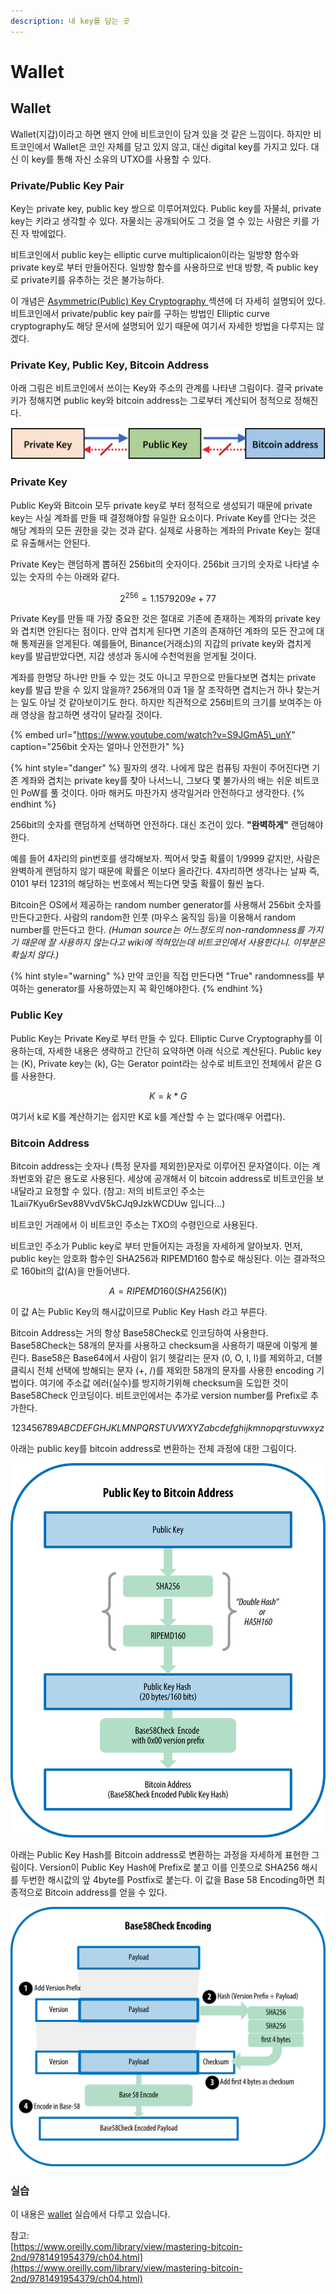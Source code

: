```yaml
---
description: 내 key를 담는 곳
---
```


# Wallet

## Wallet

Wallet\(지갑\)이라고 하면 왠지 안에 비트코인이 담겨 있을 것 같은 느낌이다. 하지만 비트코인에서 Wallet은 코인 자체를 담고 있지 않고, 대신 digital key를 가지고 있다. 대신 이 key를 통해 자신 소유의 UTXO를 사용할 수 있다.

### Private/Public Key Pair

Key는 private key, public key 쌍으로 이루어져있다. Public key를 자물쇠, private key는 키라고 생각할 수 있다. 자물쇠는 공개되어도 그 것을 열 수 있는 사람은 키를 가진 자 밖에없다.

비트코인에서 public key는 elliptic curve multiplicaion이라는 일방향 함수와 private key로 부터 만들어진다. 일방향 함수를 사용하므로 반대 방향, 즉 public key로 private키를 유추하는 것은 불가능하다.  

이 개념은 [Asymmetric\(Public\) Key Cryptography ](../common-algorithms/cryptography.md#asymmetric-public-key-cryptography)섹션에 더 자세히 설명되어 있다. 비트코인에서 private/public key pair를 구하는 방법인 Elliptic curve cryptography도 해당 문서에 설명되어 있기 때문에 여기서 자세한 방법을 다루지는 않겠다.

### Private Key, Public Key, Bitcoin Address

아래 그림은 비트코인에서 쓰이는 Key와 주소의 관계를 나타낸 그림이다. 결국 private키가 정해지면 public key와 bitcoin address는 그로부터 계산되어 정적으로 정해진다.

![relation](../.gitbook/assets/image%20%2867%29.png)

### Private Key 

Public Key와 Bitcoin 모두 private key로 부터 정적으로 생성되기 때문에 private key는 사실 계좌를 만들 때 결정해야할 유일한 요소이다. Private Key를 안다는 것은 해당 계좌의 모든 권한을 갖는 것과 같다. 실제로 사용하는 계좌의 Private Key는 절대로 유출해서는 안된다.

Private Key는 랜덤하게 뽑혀진 256bit의 숫자이다. 256bit 크기의 숫자로 나타낼 수 있는 숫자의 수는 아래와 같다.

$$
2^{256} = 1.1579209e+77
$$

 Private Key를 만들 때 가장 중요한 것은 절대로 기존에 존재하는 계좌의 private key와 겹치면 안된다는 점이다. 만약 겹치게 된다면 기존의 존재하던 계좌의 모든 잔고에 대해 통제권을 얻게된다. 예를들어, Binance\(거래소\)의 지갑의 private key와 겹치게 key를 발급받았다면, 지갑 생성과 동시에 수천억원을 얻게될 것이다.

계좌를 한명당 하나만 만들 수 있는 것도 아니고 무한으로 만들다보면 겹치는 private key를 발급 받을 수 있지 않을까? 256개의 0과 1을 잘 조작하면 겹치는거 하나 찾는거는 일도 아닐 것 같아보이기도 한다. 하지만 직관적으로 256비트의 크기를 보여주는 아래 영상을 참고하면 생각이 달라질 것이다.

{% embed url="https://www.youtube.com/watch?v=S9JGmA5\_unY" caption="256bit 숫자는 얼마나 안전한가" %}

{% hint style="danger" %}
필자의 생각. 나에게 많은 컴퓨팅 자원이 주어진다면 기존 계좌와 겹치는 private key를 찾아 나서느니, 그보다 몇 불가사의 배는 쉬운 비트코인 PoW를 풀 것이다. 아마 해커도 마찬가지 생각일거라 안전하다고 생각한다. 
{% endhint %}

256bit의 숫자를 랜덤하게 선택하면 안전하다. 대신 조건이 있다. **"완벽하게"** 랜덤해야한다. 

예를 들어 4자리의 pin번호를 생각해보자. 찍어서 맞출 확률이 1/9999 같지만, 사람은 완벽하게 랜덤하지 않기 때문에 확률은 이보다 올라간다. 4자리하면 생각나는 날짜 즉, 0101 부터 1231의 해당하는 번호에서 찍는다면 맞출 확률이 훨씬 높다.

Bitcoin은 OS에서 제공하는 random number generator를 사용해서 256bit 숫자를 만든다고한다. 사람의 random한 인풋 \(마우스 움직임 등\)을 이용해서 random number를 만든다고 한다. _\(Human source는 어느정도의 non-randomness를 가지기 때문에 잘 사용하지 않는다고 wiki에 적혀있는데 비트코인에서 사용한다니. 이부분은 확실치 않다.\)_

{% hint style="warning" %}
만약 코인을 직접 만든다면 "True" randomness를 부여하는 generator를 사용하였는지 꼭 확인해야한다. 
{% endhint %}



### Public Key

Public Key는 Private Key로 부터 만들 수 있다. Elliptic Curve Cryptography를 이용하는데, 자세한 내용은 생략하고 간단히 요약하면 아래 식으로 계산된다. Public key는 \(K\), Private key는 \(k\), G는 Gerator point라는 상수로 비트코인 전체에서 같은 G를 사용한다.

$$
K = k * G
$$

여기서 k로 K를 계산하기는 쉽지만 K로 k를 계산할 수 는 없다\(매우 어렵다\).

### Bitcoin Address

Bitcoin address는 숫자나 \(특정 문자를 제외한\)문자로 이루어진 문자열이다. 이는 계좌번호와 같은 용도로 사용된다. 세상에 공개해서 이 bitcoin address로 비트코인을 보내달라고 요청할 수 있다. \(참고: 저의 비트코인 주소는 1Laii7Kyu6rSev88VvdV5kCJq9JzkWCDUw 입니다...\)

비트코인 거래에서 이 비트코인 주소는 TXO의 수령인으로 사용된다.

비트코인 주소가 Public key로 부터 만들어지는 과정을 자세하게 알아보자. 먼저, public key는 암호화 함수인 SHA256과 RIPEMD160 함수로 해싱된다. 이는 결과적으로 160bit의 값\(A\)을 만들어낸다.

$$
A = RIPEMD160(SHA256(K))
$$

 이 값 A는 Public Key의 해시값이므로 Public Key Hash 라고 부른다. 

Bitcoin Address는 거의 항상 Base58Check로 인코딩하여 사용한다. Base58Check는 58개의 문자를 사용하고 checksum을 사용하기 때문에 이렇게 불린다. Base58은 Base64에서 사람이 읽기 헷갈리는 문자 \(0, O, I, l\)를 제외하고, 더블 클릭시 전체 선택에 방해되는 문자 \(+, /\)를 제외한 58개의 문자를 사용한 encoding 기법이다. 여기에 주소값 에러\(실수\)를 방지하기위해 checksum을 도입한 것이 Base58Check 인코딩이다. 비트코인에서는 추가로 version number를 Prefix로 추가한다.

$$
123456789ABCDEFGHJKLMNPQRSTUVWXYZabcdefghijkmnopqrstuvwxyz
$$

아래는 public key를 bitcoin address로 변환하는 전체 과정에 대한 그림이다.

![Public key to bitcoin address: conversion of a public key into a bitcoin address](../.gitbook/assets/image%20%2866%29.png)

아래는 Public Key Hash를 Bitcoin address로 변환하는 과정을 자세하게 표현한 그림이다. Version이 Public Key Hash에 Prefix로 붙고 이를 인풋으로 SHA256 해시를 두번한 해시값의 앞 4byte를 Postfix로 붙는다. 이 값을 Base 58 Encoding하면 최종적으로 Bitcoin address를 얻을 수 있다.

![Base58Check encoding: a Base58, versioned, and checksummed format for unambiguously encoding bitcoin data](../.gitbook/assets/image%20%2865%29.png)

### 실습

이 내용은 [wallet](../create-own-coin-with-golang/5-wallet.md) 실습에서 다루고 있습니다.





참고:  
[https://www.oreilly.com/library/view/mastering-bitcoin-2nd/9781491954379/ch04.html](https://www.oreilly.com/library/view/mastering-bitcoin-2nd/9781491954379/ch04.html)



